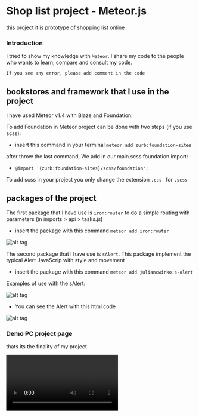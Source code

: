 # Shop list project - Meteor.js

this project it is prototype of shopping list online

### Introduction

I tried to show my knowledge with `Meteor`. I share my code to the people who wants to learn, compare and consult my code.

```
If you see any error, please add comment in the code
```
## bookstores and framework that I use in the project

I have used Meteor v1.4 with Blaze and Foundation.

To add Foundation in Meteor project can be done with two steps (if you use scss):

* insert this command in your terminal  `meteor add zurb:foundation-sites`

after throw the last command, We add in our main.scss foundation import:

* `@import '{zurb:foundation-sites}/scss/foundation';`

To add scss in your project you only change the extension `.css ` for `.scss`

## packages of the project

The first package that I have use  is `iron:router` to do a simple routing with parameters (in imports > api > tasks.js)
* insert the package with this command `meteor add iron:router`

![alt tag](https://github.com/VGamezz19/shop-list/blob/style/img/routExemple.png)

The second package that I have use is `sAlert`. This package implement the typical Alert JavaScrip with style and movement
* insert the package with this command `meteor add juliancwirko:s-alert`

Examples of use with the sAlert:

![alt tag](https://github.com/VGamezz19/shop-list/blob/style/img/sAlertCode.png)

* You can see the Alert with this html code

![alt tag](https://github.com/VGamezz19/shop-list/blob/style/img/sAlertHtml.png)


### Demo PC project page

thats its the finality of my project

![Demo CountPages alpha](https://github.com/VGamezz19/shop-list/blob/style/img/testGifPage.mov)
